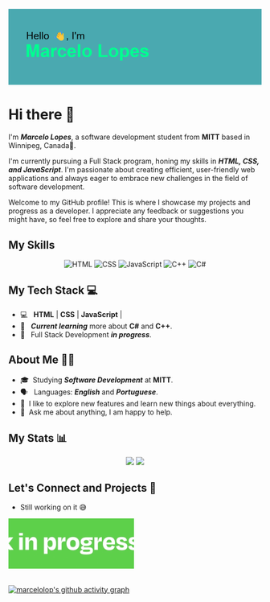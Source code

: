 ![](./assets/download.png)

# Hi there 👋

 I'm **_Marcelo Lopes_**, a software development student from **MITT** based in Winnipeg, Canada🍁. 
 
 I'm currently pursuing a Full Stack program, honing my skills in **_HTML, CSS, and JavaScript_**. I'm passionate about creating efficient, user-friendly web applications and always eager to embrace new challenges in the field of software development.

Welcome to my GitHub profile! This is where I showcase my projects and progress as a developer. I appreciate any feedback or suggestions you might have, so feel free to explore and share your thoughts.

## My Skills

<p align="center">
  <img src="https://img.shields.io/badge/web-HTML-informational?style=for-the-badge&logo=html5&logoColor=white&color=E34F26" alt="HTML">
  <img src="https://img.shields.io/badge/web-CSS-informational?style=for-the-badge&logo=css3&logoColor=white&color=1572B6" alt="CSS">
  <img src="https://img.shields.io/badge/web-JavaScript-informational?style=for-the-badge&logo=javascript&logoColor=white&color=F7DF1E" alt="JavaScript">
  <img src="https://img.shields.io/badge/code-C++-informational?style=for-the-badge&logo=c%2B%2B&logoColor=white&color=00599C" alt="C++">
  <img src="https://img.shields.io/badge/code-C%23-informational?style=for-the-badge&logo=c-sharp&logoColor=white&color=239120" alt="C#">
</p>

## My Tech Stack 💻

- 💻 &nbsp; **HTML** | **CSS** | **JavaScript** |
- 🌱 &nbsp; **_Current learning_** more about **C#** and **C++**.
- 🌱 &nbsp; Full Stack Development **_in progress_**.

## About Me 👨‍💻

- 🎓&nbsp; Studying **_Software Development_** at **MITT**.
- 🗣 &nbsp; Languages: **_English_** and **_Portuguese_**.
- 🤔&nbsp; I like to explore new features and learn new things about everything.
- 💬&nbsp; Ask me about anything, I am happy to help.

## My Stats 📊

<div align='center'>
<img width='42%' src='https://github-readme-stats.vercel.app/api/top-langs/?username=marcelolop&layout=compact'>
<img width='47%' src='https://github-readme-stats.vercel.app/api?username=marcelolop&show_icons=true&hide_rank=false&theme=default'>
</div>

## Let's Connect and Projects 🤝

- Still working on it 😅

![work in progress](./assets/giphy.gif)

##

[![marcelolop's github activity graph](https://github-readme-activity-graph.vercel.app/graph?username=marcelolop&theme=react-dark)](https://github.com/marcelolop)